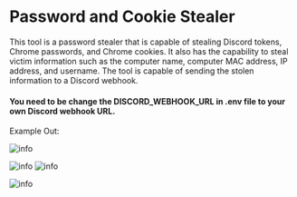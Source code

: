 # Password and Cookie Stealer

This tool is a password stealer that is capable of stealing Discord tokens, Chrome passwords, and Chrome cookies. It also has the capability to steal victim information such as the computer name, computer MAC address, IP address, and username. The tool is capable of sending the stolen information to a Discord webhook. 

#### You need to be change the DISCORD_WEBHOOK_URL in .env file to your own Discord webhook URL.

Example Out:

  ![info](https://user-images.githubusercontent.com/60032785/169547261-107aefa8-9a3d-40e8-988b-962a0284f4ed.png)
  
  ![info](https://user-images.githubusercontent.com/60032785/169548421-72010583-6974-4818-940f-5ffe3dca9aeb.png) ![info](https://user-images.githubusercontent.com/60032785/169548099-15866be0-d404-4fd2-b313-97cc7a1a5ae6.png)
  
  ![info](https://user-images.githubusercontent.com/60032785/169547579-1a05f21a-a126-473f-b31d-50360ef57075.png)
